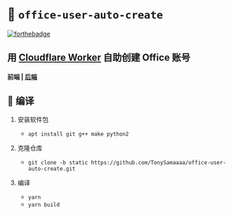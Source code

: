 # 🐩 `office-user-auto-create`

[![forthebadge](https://forthebadge.com/images/badges/made-with-typescript.svg)](https://forthebadge.com)

## 用 [Cloudflare Worker](https://workers.cloudflare.com/) 自助创建 Office 账号

#### 前端 | [后端](https://github.com/TonySamaaaa/office-user-auto-create/tree/server)

## 🚚 编译

1. 安装软件包

    + `apt install git g++ make python2`

2. 克隆仓库

    + `git clone -b static https://github.com/TonySamaaaa/office-user-auto-create.git`

3. 编译

    + `yarn`
    + `yarn build`